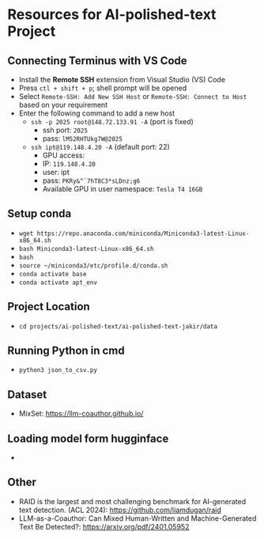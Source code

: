 # Resources for AI-polished-text Project

## Connecting Terminus with VS Code
* Install the **Remote SSH** extension from Visual Studio (VS) Code
* Press ``ctl + shift + p``; shell prompt will be opened
* Select ``Remote-SSH: Add New SSH Host`` or ``Remote-SSH: Connect to Host`` based on your requirement
* Enter the following command to add a new host
    * ``ssh -p 2025 root@148.72.133.91 -A`` (port is fixed)
       * ssh port: ``2025``
       * pass: ``lM52RHTUkg7W@2025``
    * ``ssh ipt@119.148.4.20 -A`` (default port: 22)
       * GPU access:
       * IP: ``119.148.4.20``
       * user: ipt
       * pass: ``PKRy&^`7hT8C3*sLDnz;g6``
       * Available GPU in user namespace: ``Tesla T4 16GB``

## Setup conda
* ``wget https://repo.anaconda.com/miniconda/Miniconda3-latest-Linux-x86_64.sh``
* ``bash Miniconda3-latest-Linux-x86_64.sh``
* ``bash``
* ``source ~/miniconda3/etc/profile.d/conda.sh``
* ``conda activate base``
* ``conda activate apt_env``

## Project Location
* ``cd projects/ai-polished-text/ai-polished-text-jakir/data``

## Running Python in cmd
* ``python3 json_to_csv.py``
  
## Dataset
* MixSet: https://llm-coauthor.github.io/

## Loading model form hugginface
* 

## Other
* RAID is the largest and most challenging benchmark for AI-generated text detection. (ACL 2024): https://github.com/liamdugan/raid
* LLM-as-a-Coauthor: Can Mixed Human-Written and Machine-Generated Text Be Detected?: https://arxiv.org/pdf/2401.05952
